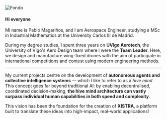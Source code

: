 ![Fondo](https://github.com/user-attachments/assets/832a2c79-3e90-4143-9bd4-0096fbf1b2ec)

#### Hi everyone

Mi name is Pablo Magariños, and I am Aerospace Engineer, studying a MSc in Industrial Mathematics at the University Carlos III de Madrid.

During my degree studies, I spent three years on **UVigo Aerotech**, the University of Vigo's Aero Design team where I were the **Team Leader**. Here, we design and manufacture wing-fixed drones with the aim of participate in international competitions and contest using modern engineering methods.
___

My current projects centre on the development of **autonomous agents and collective intelligence systems** — which I like to refer to as a *hive mind*. This concept goes far beyond traditional AI: by enabling decentralised, coordinated decision-making, **the hive mind architecture can vastly surpass individual human capabilities in both speed and complexity**. 

This vision has been the foundation for the creation of **XISTRA**, a platform built to translate these ideas into high-impact, real-world applications!






<!--
**Pablomg02/Pablomg02** is a ✨ _special_ ✨ repository because its `README.md` (this file) appears on your GitHub profile.

Here are some ideas to get you started:

- 🔭 I’m currently working on ...
- 🌱 I’m currently learning ...
- 👯 I’m looking to collaborate on ...
- 🤔 I’m looking for help with ...
- 💬 Ask me about ...
- 📫 How to reach me: ...
- 😄 Pronouns: ...
- ⚡ Fun fact: ...
-->

